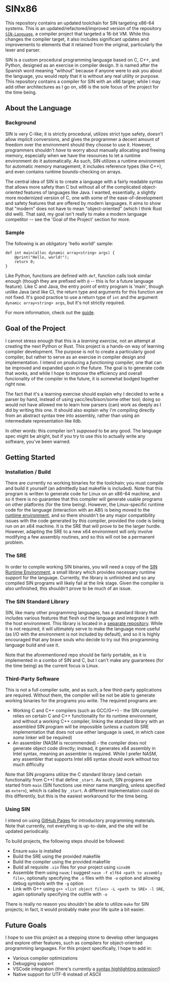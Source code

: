 # SINx86

This repository contains an updated toolchain for SIN targeting x86-64 systems. This is an updated/refactored/improved version of the repository [`SIN-Language`](http://github.com/rlannon/SIN-Language), a compiler project that targeted a 16-bit VM. While this changes the compiler target, it also includes significant updates and improvements to elements that it retained from the original, particularly the lexer and parser.

SIN is a custom procedural programming language based on C, C++, and Python, designed as an exercise in compiler design. It is named after the Spanish word meaning "without" because if anyone were to ask you about the language, you would reply that it is without any real utility or purpose. This repository contains a compiler for SIN with an x86 target; while I may add other architectures as I go on, x86 is the sole focus of the project for the time being.

## About the Language

### Background

SIN is very C-like; it is strictly procedural, utilizes strict type safety, doesn't allow implicit conversions, and gives the programmer a decent amount of freedom over the environment should they choose to use it. However, programmers shouldn't *have* to worry about manually allocating and freeing memory, especially when we have the resources to let a runtime environment do it automatically. As such, SIN utilizes a runtime environment for automatic memory management, it includes reference types (like C++), and even contains runtime bounds-checking on arrays.

The central idea of SIN is to create a language with a fairly readable syntax that allows more safety than C but without all of the complicated object-oriented features of languages like Java. I wanted, essentially, a slightly more modernized version of C, one with some of the ease-of-development and safety features that are offered by modern languages. It aims to show that "modern" does not have to mean "object-oriented" (which I think Rust did well). That said, my goal isn't really to make a modern language competitor -- see the 'Goal of the Project' section for more.

### Sample

The following is an obligatory 'hello world!' sample:

    def int main(alloc dynamic array<string> args) {
        @print("Hello, world!");
        return 0;
    }

Like Python, functions are defined with `def`, function calls look similar enough (though they are prefixed with `@` -- this is for a future language feature). Like C and Java, the entry point of entry program is 'main', though unlike Java (and like C), the return type and arguments for this function are not fixed. It's good practice to use a return type of `int` and the argument `dynamic array<string> args`, but it's not strictly required.

For more information, check out the [guide](Basic%20Syntax.md).

## Goal of the Project

I cannot stress enough that this is a *learning exercise,* not an attempt at creating the next Python or Rust. This project is a hands-on way of learning compiler development. The purpose is not to create a particularly good compiler, but rather to serve as an exercise in compiler design and implementation. I intend on producing a *functioning* compiler, one that can be improved and expanded upon in the future. The goal is to generate code that *works,* and while I hope to improve the efficiency and overall funcionality of the compiler in the future, it is somewhat bodged together right now.

The fact that it's a learning exercise should explain why I decided to write a parser by hand, instead of using yacc/lex/bison/some other tool; doing so would not have allowed me to learn how parsers (can) work as deeply as I did by writing this one. It should also explain why I'm compiling directly from an abstract syntax tree into assembly, rather than using an intermediate representation like lldb.

In other words: this compiler isn't *supposed* to be any good. The language spec might be alright, but if you try to use this to actually write any software, you've been warned.

## Getting Started

### Installation / Build

There are currently no working binaries for the toolchain; you must compile and build it yourself (an admittedly bad makefile is included). Note that this program is written to generate code for Linux on an x86-64 machine, and so it there is no guarantee that this compiler will generate usable programs on other platforms (for the time being). However, the Linux-specific runtime code for the language (interaction with an ABI) is being moved to the [runtime environment](https://github.com/rlannon/SRE), and so there shouldn't be any major compatibility issues with the code generated by this compiler, provided the code is being run on an x64 machine. It is the SRE that will prove to be the larger hurdle. However, adapting the SRE to a new x64 environment will only involve modifying a few assembly routines, and so this will not be a permanent problem.

### The SRE

In order to compile working SIN binaries, you will need a copy of the [SIN Runtime Environment](https://github.com/rlannon/SRE), a small library which provides necessary runtime support for the language. Currently, the library is unfinished and so any compiled SIN programs will likely fail at the link stage. Given the compiler is also unfinished, this shouldn't prove to be much of an issue.

### The SIN Standard Library

SIN, like many other programming languages, has a standard library that includes various features that flesh out the language and integrate it with the host environment. This library is located in a [separate repository](https://github.com/rlannon/sinstdlib). While it is not required, it will ultimately serve to make the language more useful (as I/O with the environment is not included by default), and so it is highly encouraged that any brave souls who decide to try out this programming language build and use it.

Note that the aforementioned repo should be fairly portable, as it is implemented in a combo of SIN and C, but I can't make any guarantees (for the time being) as the current focus is Linux.

### Third-Party Software

This is not a full compiler suite, and as such, a few third-party applications are required. Without them, the compiler will be not be able to generate working binaries for the programs you write. The required programs are:

* Working C and C++ compilers (such as GCC/G++) - the SIN compiler relies on certain C and C++ functionality for its runtime environment, and without a working C++ compiler, linking the standard library with an assembled SIN program will be impossible (unless a custom SRE implementation that does not use either language is used, in which case *some* linker will be required)
* An assembler (NASM is recommended) - the compiler does not generate object code directly; instead, it generates x64 assembly in Intel syntax, meaning an assembler is required. While I prefer NASM, any assembler that supports Intel x86 syntax should work without too much difficulty

Note that SIN programs utilize the C standard library (and certain functionality from C++) that define `_start`. As such, SIN programs are started from `main` (SIN functions use minor name mangling, unless specified as `extern`), which is called by `_start`. A different implementation could do this differently, but this is the easiest workaround for the time being.

### Using SIN

I intend on using [GitHub Pages](rlannon.github.com/SINx86) for introductory programming materials. Note that currently, not everything is up-to-date, and the site will be updated periodically.

To build projects, the following steps should be followed:

* Ensure `make` is installed
* Build the SRE using the provided makefile
* Build the compiler using the provided makefile
* Build all requisite `.sin` files for your project using `sinx86`
* Assemble them using `nasm`; I suggest `nasm -f elf64 <path to assembly file>`, optionally specifying the `.o` files with the `-o` option and allowing debug symbols with the `-g` option
* Link with G++ using `g++ <list object files> -L <path to SRE> -l SRE`, again optionally specifying the outfile with `-o`

There is really no reason you shouldn't be able to utilize `make` for SIN projects; in fact, it would probably make your life quite a bit easier.

## Future Goals

I hope to use this project as a stepping stone to develop other languages and explore other features, such as compilers for object-oriented programming languages. For this project specifically, I hope to add in:

* Various compiler optimizations
* Debugging support
* VSCode integration (there's currently a [syntax highlighting extension!](https://github.com/rlannon/vscode-sin-lang))
* Native support for UTF-8 instead of ASCII
